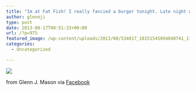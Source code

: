 ```yaml
---
title: "Im at Fat Fish! I really fancied a burger tonight. Late night with our poor sleepless boy. http://4sq.com/18BGddf http://bit.ly/147o2fC #ifttt"
author: glennji
type: post
date: 2013-08-17T08:51:33+00:00
url: /?p=975
featured_image: /wp-content/uploads/2013/08/534017_10151545894840741_111825477_n.jpg
categories:
  - Uncategorized

---
```

<div>
  <img src='/wp-content/uploads/2013/08/534017_10151545894840741_111825477_n.jpg' style='max-width:600px;' /></p> 
  
  <div>
    from Glenn J. Mason via <a href="https://www.facebook.com/photo.php?fbid=10151545894840741&#038;set=a.10151517420475741.1073741828.551785740&#038;type=1">Facebook</a>
  </div>
</div>
